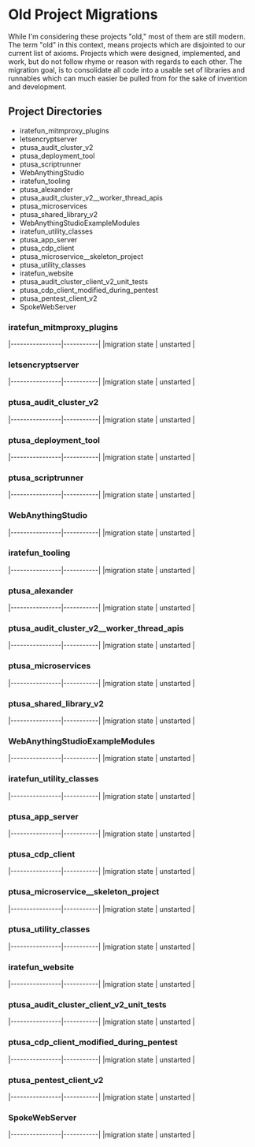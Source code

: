 # Old Project Migrations

While I'm considering these projects "old," most of them are still modern.  The term "old" in this context, means projects which are disjointed to our current list of axioms.  Projects which were designed, implemented, and work, but do not follow rhyme or reason with regards to each other.  The migration goal, is to consolidate all code into a usable set of libraries and runnables which can much easier be pulled from for the sake of invention and development.

## Project Directories

* iratefun_mitmproxy_plugins  
* letsencryptserver
* ptusa_audit_cluster_v2
* ptusa_deployment_tool
* ptusa_scriptrunner
* WebAnythingStudio
* iratefun_tooling
* ptusa_alexander
* ptusa_audit_cluster_v2__worker_thread_apis
* ptusa_microservices
* ptusa_shared_library_v2
* WebAnythingStudioExampleModules
* iratefun_utility_classes
* ptusa_app_server
* ptusa_cdp_client
* ptusa_microservice__skeleton_project
* ptusa_utility_classes
* iratefun_website
* ptusa_audit_cluster_client_v2_unit_tests
* ptusa_cdp_client_modified_during_pentest
* ptusa_pentest_client_v2
* SpokeWebServer

### iratefun_mitmproxy_plugins

|----------------|-----------|
|migration state | unstarted |


### letsencryptserver

|----------------|-----------|
|migration state | unstarted |

### ptusa_audit_cluster_v2

|----------------|-----------|
|migration state | unstarted |

### ptusa_deployment_tool

|----------------|-----------|
|migration state | unstarted |

### ptusa_scriptrunner

|----------------|-----------|
|migration state | unstarted |


### WebAnythingStudio

|----------------|-----------|
|migration state | unstarted |

### iratefun_tooling

|----------------|-----------|
|migration state | unstarted |

### ptusa_alexander

|----------------|-----------|
|migration state | unstarted |

### ptusa_audit_cluster_v2__worker_thread_apis

|----------------|-----------|
|migration state | unstarted |

### ptusa_microservices

|----------------|-----------|
|migration state | unstarted |

### ptusa_shared_library_v2

|----------------|-----------|
|migration state | unstarted |

### WebAnythingStudioExampleModules

|----------------|-----------|
|migration state | unstarted |

### iratefun_utility_classes

|----------------|-----------|
|migration state | unstarted |

### ptusa_app_server

|----------------|-----------|
|migration state | unstarted |

### ptusa_cdp_client

|----------------|-----------|
|migration state | unstarted |

### ptusa_microservice__skeleton_project

|----------------|-----------|
|migration state | unstarted |

### ptusa_utility_classes

|----------------|-----------|
|migration state | unstarted |

### iratefun_website

|----------------|-----------|
|migration state | unstarted |

### ptusa_audit_cluster_client_v2_unit_tests

|----------------|-----------|
|migration state | unstarted |

### ptusa_cdp_client_modified_during_pentest

|----------------|-----------|
|migration state | unstarted |

### ptusa_pentest_client_v2

|----------------|-----------|
|migration state | unstarted |

### SpokeWebServer

|----------------|-----------|
|migration state | unstarted |
